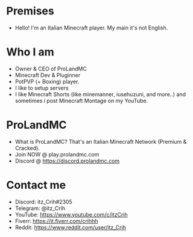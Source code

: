 # Premises
- Hello! I'm an Italian Minecraft player. My main it's not English.
# Who I am
- Owner & CEO of ProLandMC
- Minecraft Dev & Pluginner
- PotPVP (+ Boxing) player.
- I like to setup servers
- I like Minecraft Shorts (like minemanner, iusehuzuni, and more..) and sometimes i post Minecraft Montage on my YouTube.
# ProLandMC
- What is ProLandMC? That's an Italian Minecraft Network (Premium & Cracked).
- Join NOW @ play.prolandmc.com
- Discord @ https://discord.prolandmc.com
# Contact me
- Discord: itz_Crih#2305
- Telegram: @itz_Crih
- YouTube: https://www.youtube.com/c/itzCrih
- Fiverr: https://it.fiverr.com/crihhh 
- Reddit: https://www.reddit.com/user/itz_Crih
